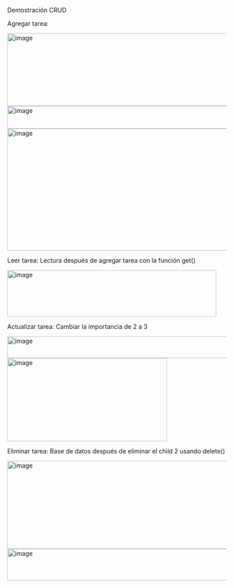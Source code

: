 Demostración CRUD

Agregar tarea:

<img width="667" height="167" alt="image" src="https://github.com/user-attachments/assets/1959dce2-2663-4d3c-9cb4-193b212458b3" />
<img width="802" height="52" alt="image" src="https://github.com/user-attachments/assets/fa7b43b2-cd16-4d96-8d31-b3cc479180cc" />
<img width="615" height="280" alt="image" src="https://github.com/user-attachments/assets/154d4349-0205-4044-a755-a939a414fb07" />


Leer tarea: Lectura después de agregar tarea con la función get()

<img width="480" height="107" alt="image" src="https://github.com/user-attachments/assets/8fa1bb92-bd93-49ad-896e-b0638a8a21bd" />

Actualizar tarea: Cambiar la importancia de 2 a 3

<img width="662" height="50" alt="image" src="https://github.com/user-attachments/assets/136f0bc5-e406-4f4d-b061-8ae3ce31f56c" />
<img width="367" height="191" alt="image" src="https://github.com/user-attachments/assets/25498c14-0760-45e6-8bdf-561dc2ca2e91" />

Eliminar tarea: Base de datos después de eliminar el child 2 usando delete()

<img width="673" height="202" alt="image" src="https://github.com/user-attachments/assets/ce747d1d-9cb4-4f11-be3e-c4b04eb4d20e" />
<img width="667" height="73" alt="image" src="https://github.com/user-attachments/assets/e12452b7-4ea4-4fed-ad6b-a553d9d31935" />
